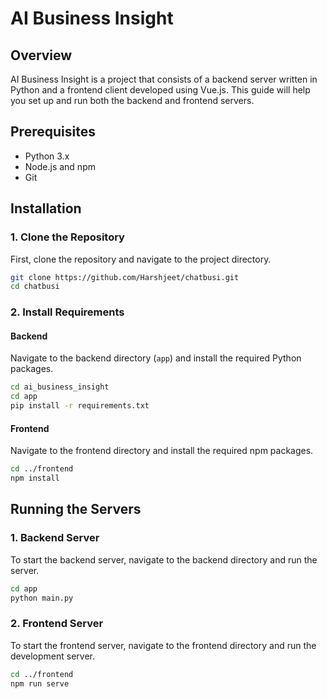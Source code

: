 
# AI Business Insight

## Overview
AI Business Insight is a project that consists of a backend server written in Python and a frontend client developed using Vue.js. This guide will help you set up and run both the backend and frontend servers.

## Prerequisites
- Python 3.x
- Node.js and npm
- Git

## Installation

### 1. Clone the Repository
First, clone the repository and navigate to the project directory.

```bash
git clone https://github.com/Harshjeet/chatbusi.git
cd chatbusi
```

### 2. Install Requirements

#### Backend
Navigate to the backend directory (`app`) and install the required Python packages.

```bash
cd ai_business_insight
cd app
pip install -r requirements.txt
```

#### Frontend
Navigate to the frontend directory and install the required npm packages.

```bash
cd ../frontend
npm install
```

## Running the Servers

### 1. Backend Server
To start the backend server, navigate to the backend directory and run the server.

```bash
cd app
python main.py
```

### 2. Frontend Server
To start the frontend server, navigate to the frontend directory and run the development server.

```bash
cd ../frontend
npm run serve
```

